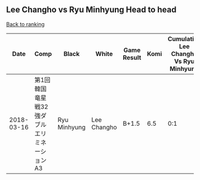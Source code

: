 ## Lee Changho vs Ryu Minhyung Head to head

[Back to ranking](../../index.md)




| **Date** | **Comp** | **Black** | **White** | **Game Result** | **Komi** | **Cumulative Lee Changho Vs Ryu Minhyung** | **Lee Changho Streak** | **Ryu Minhyung Streak** | 
| --- | --- | --- | --- | --- | --- | --- | --- | --- |
| 2018-03-16 | 第1回韓国竜星戦32強ダブルエリミネーションA3 | Ryu Minhyung | Lee Changho | B+1.5 | 6.5 | 0:1 | 0 | 1 |




